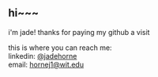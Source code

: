 ## hi~~~

i'm jade! thanks for paying my github a visit


this is where you can reach me:\
linkedin: [@jadehorne](https://www.linkedin.com/in/jadeyland) \
email: hornej1@wit.edu
